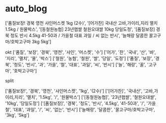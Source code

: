 # auto_blog

['품질보장! 경북 영천 샤인머스켓 1kg (2수)', '[어가찬] 국내산 고바,가이리,지리 멸치 1.5kg / 원물박스', '[동철원농협] 23년햅쌀 철원오대쌀 10kg 당일도정', '[품질보장] 경북 청도 반시 4.5kg 41-50과 / 가을철 대표 과일 / 씨 없는 반시', '늘해랑 달콤한 꿀고구마/호박고구마  3kg 5kg']


okt
['품질', '보장', '경북', '영천', '샤인', '머스켓', '수']
['어가', '찬', '국내', '산', '바', '지리', '멸치', '물', '박스']
['철원', '농협', '철원', '쌀', '당일', '도정']
['품질', '보장', '경북', '청도', '반시', '과', '가을', '철', '대표', '과일', '씨', '반시']
['늘', '해랑', '꿀', '고구마', '호박고구마']


split

['품질보장!', '경북', '영천', '샤인머스켓', '1kg', '(2수)']
['[어가찬]', '국내산', '고바,가이리,지리', '멸치', '1.5kg', '/', '원물박스']
['[동철원농협]', '23년햅쌀', '철원오대쌀', '10kg', '당일도정']
['[품질보장]', '경북', '청도', '반시', '4.5kg', '41-50과', '/', '가을철', '대표', '과일', '/', '씨', '없는', '반시']
['늘해랑', '달콤한', '꿀고구마/호박고구마', '3kg', '5kg']
